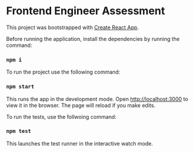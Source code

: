 # Frontend Engineer Assessment

This project was bootstrapped with [Create React App](https://github.com/facebook/create-react-app).

Before running the application, install the dependencies by running the command:
### `npm i`

To run the project use the following command: 
### `npm start`

This runs the app in the development mode. Open [http://localhost:3000](http://localhost:3000) to view it in the browser. The page will reload if you make edits.

To run the tests, use the follwoing command:
### `npm test`

This launches the test runner in the interactive watch mode.
